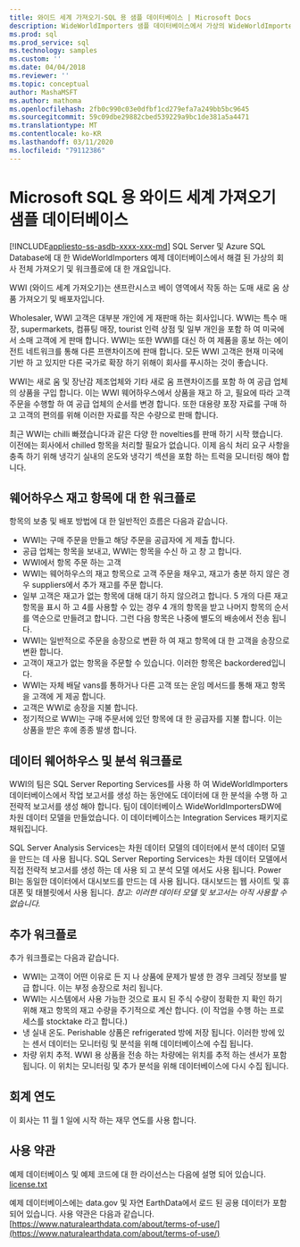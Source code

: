 ```yaml
---
title: 와이드 세계 가져오기-SQL 용 샘플 데이터베이스 | Microsoft Docs
description: WideWorldImporters 샘플 데이터베이스에서 가상의 WideWorldImporters 회사 워크플로를 지 원하는 방법에 대해 알아봅니다.
ms.prod: sql
ms.prod_service: sql
ms.technology: samples
ms.custom: ''
ms.date: 04/04/2018
ms.reviewer: ''
ms.topic: conceptual
author: MashaMSFT
ms.author: mathoma
ms.openlocfilehash: 2fb0c990c03e0dfbf1cd279efa7a249bb5bc9645
ms.sourcegitcommit: 59c09dbe29882cbed539229a9bc1de381a5a4471
ms.translationtype: MT
ms.contentlocale: ko-KR
ms.lasthandoff: 03/11/2020
ms.locfileid: "79112386"
---
```

# <a name="wide-world-importers-sample-databases-for-microsoft-sql"></a>Microsoft SQL 용 와이드 세계 가져오기 샘플 데이터베이스
[!INCLUDE[appliesto-ss-asdb-xxxx-xxx-md](../includes/appliesto-ss-asdb-xxxx-xxx-md.md)]
SQL Server 및 Azure SQL Database에 대 한 WideWorldImporters 예제 데이터베이스에서 해결 된 가상의 회사 전체 가져오기 및 워크플로에 대 한 개요입니다.  

WWI (와이드 세계 가져오기)는 샌프란시스코 베이 영역에서 작동 하는 도매 새로 움 상품 가져오기 및 배포자입니다.

Wholesaler, WWI 고객은 대부분 개인에 게 재판매 하는 회사입니다. WWI는 특수 매장, supermarkets, 컴퓨팅 매장, tourist 인력 상점 및 일부 개인을 포함 하 여 미국에서 소매 고객에 게 판매 합니다. WWI는 또한 WWI를 대신 하 여 제품을 홍보 하는 에이전트 네트워크를 통해 다른 프랜차이즈에 판매 합니다. 모든 WWI 고객은 현재 미국에 기반 하 고 있지만 다른 국가로 확장 하기 위해이 회사를 푸시하는 것이 좋습니다.

WWI는 새로 움 및 장난감 제조업체와 기타 새로 움 프랜차이즈를 포함 하 여 공급 업체의 상품을 구입 합니다. 이는 WWI 웨어하우스에서 상품을 재고 하 고, 필요에 따라 고객 주문을 수행할 하 여 공급 업체의 순서를 변경 합니다. 또한 대용량 포장 자료를 구매 하 고 고객의 편의를 위해 이러한 자료를 작은 수량으로 판매 합니다.

최근 WWI는 chilli 빠졌습니다과 같은 다양 한 novelties를 판매 하기 시작 했습니다.  이전에는 회사에서 chilled 항목을 처리할 필요가 없습니다. 이제 음식 처리 요구 사항을 충족 하기 위해 냉각기 실내의 온도와 냉각기 섹션을 포함 하는 트럭을 모니터링 해야 합니다.

## <a name="workflow-for-warehouse-stock-items"></a>웨어하우스 재고 항목에 대 한 워크플로

항목의 보충 및 배포 방법에 대 한 일반적인 흐름은 다음과 같습니다.
- WWI는 구매 주문을 만들고 해당 주문을 공급자에 게 제출 합니다.
- 공급 업체는 항목을 보내고, WWI는 항목을 수신 하 고 창 고 합니다.
- WWI에서 항목 주문 하는 고객
- WWI는 웨어하우스의 재고 항목으로 고객 주문을 채우고, 재고가 충분 하지 않은 경우 suppliers에서 추가 재고를 주문 합니다.
- 일부 고객은 재고가 없는 항목에 대해 대기 하지 않으려고 합니다. 5 개의 다른 재고 항목을 표시 하 고 4를 사용할 수 있는 경우 4 개의 항목을 받고 나머지 항목의 순서를 역순으로 만들려고 합니다. 그런 다음 항목은 나중에 별도의 배송에서 전송 됩니다.
- WWI는 일반적으로 주문을 송장으로 변환 하 여 재고 항목에 대 한 고객을 송장으로 변환 합니다.
- 고객이 재고가 없는 항목을 주문할 수 있습니다. 이러한 항목은 backordered입니다.
- WWI는 자체 배달 vans를 통하거나 다른 고객 또는 운임 메서드를 통해 재고 항목을 고객에 게 제공 합니다.
- 고객은 WWI로 송장을 지불 합니다.
- 정기적으로 WWI는 구매 주문서에 있던 항목에 대 한 공급자를 지불 합니다. 이는 상품을 받은 후에 종종 발생 합니다.

## <a name="data-warehouse-and-analysis-workflow"></a>데이터 웨어하우스 및 분석 워크플로

WWI의 팀은 SQL Server Reporting Services를 사용 하 여 WideWorldImporters 데이터베이스에서 작업 보고서를 생성 하는 동안에도 데이터에 대 한 분석을 수행 하 고 전략적 보고서를 생성 해야 합니다. 팀이 데이터베이스 WideWorldImportersDW에 차원 데이터 모델을 만들었습니다. 이 데이터베이스는 Integration Services 패키지로 채워집니다.

SQL Server Analysis Services는 차원 데이터 모델의 데이터에서 분석 데이터 모델을 만드는 데 사용 됩니다. SQL Server Reporting Services는 차원 데이터 모델에서 직접 전략적 보고서를 생성 하는 데 사용 되 고 분석 모델 에서도 사용 됩니다. Power BI는 동일한 데이터에서 대시보드를 만드는 데 사용 됩니다. 대시보드는 웹 사이트 및 휴대폰 및 태블릿에서 사용 됩니다. *참고: 이러한 데이터 모델 및 보고서는 아직 사용할 수 없습니다.*

## <a name="additional-workflows"></a>추가 워크플로

추가 워크플로는 다음과 같습니다.
- WWI는 고객이 어떤 이유로 든 지 나 상품에 문제가 발생 한 경우 크레딧 정보를 발급 합니다. 이는 부정 송장으로 처리 됩니다.
- WWI는 시스템에서 사용 가능한 것으로 표시 된 주식 수량이 정확한 지 확인 하기 위해 재고 항목의 재고 수량을 주기적으로 계산 합니다. (이 작업을 수행 하는 프로세스를 stocktake 라고 합니다.)
- 냉 실내 온도. Perishable 상품은 refrigerated 방에 저장 됩니다. 이러한 방에 있는 센서 데이터는 모니터링 및 분석을 위해 데이터베이스에 수집 됩니다.
- 차량 위치 추적. WWI 용 상품을 전송 하는 차량에는 위치를 추적 하는 센서가 포함 됩니다. 이 위치는 모니터링 및 추가 분석을 위해 데이터베이스에 다시 수집 됩니다.

## <a name="fiscal-year"></a>회계 연도

이 회사는 11 월 1 일에 시작 하는 재무 연도를 사용 합니다.

## <a name="terms-of-use"></a>사용 약관

예제 데이터베이스 및 예제 코드에 대 한 라이선스는 다음에 설명 되어 있습니다. [license.txt](https://github.com/Microsoft/sql-server-samples/blob/master/license.txt)

예제 데이터베이스에는 data.gov 및 자연 EarthData에서 로드 된 공용 데이터가 포함 되어 있습니다. 사용 약관은 다음과 같습니다.[https://www.naturalearthdata.com/about/terms-of-use/](https://www.naturalearthdata.com/about/terms-of-use/)
